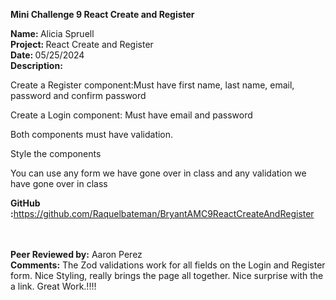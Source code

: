 <b>Mini Challenge 9 React Create and Register</b>

<b>Name: </b> Alicia Spruell<br>
<b>Project: </b>React Create and Register<br>
<b>Date: </b> 05/25/2024 <br>
<strong>Description: </strong><br>

Create a Register component:Must have first name, last name, email, password and confirm password<br>

Create a Login component: Must have email and password<br>

Both components must have validation.<br>

Style the components<br>

You can use any form we have gone over in class and any validation we have gone over in class<br>


<b>GitHub :</b>https://github.com/Raquelbateman/BryantAMC9ReactCreateAndRegister<br><br>
<br>
  

<b>Peer Reviewed by:</b> Aaron Perez <br>
<b>Comments:</b> The Zod validations work for all fields on the Login and Register form. Nice Styling, really brings the page all together. Nice surprise with the a link. Great Work.!!!! <br>

<br>
<br>
<br>
<br>
